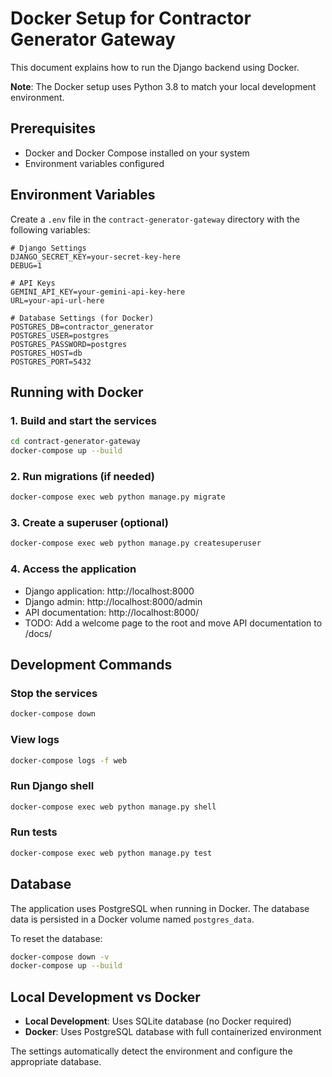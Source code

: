 # Docker Setup for Contractor Generator Gateway

This document explains how to run the Django backend using Docker.

**Note**: The Docker setup uses Python 3.8 to match your local development environment.

## Prerequisites

- Docker and Docker Compose installed on your system
- Environment variables configured

## Environment Variables

Create a `.env` file in the `contract-generator-gateway` directory with the following variables:

```env
# Django Settings
DJANGO_SECRET_KEY=your-secret-key-here
DEBUG=1

# API Keys
GEMINI_API_KEY=your-gemini-api-key-here
URL=your-api-url-here

# Database Settings (for Docker)
POSTGRES_DB=contractor_generator
POSTGRES_USER=postgres
POSTGRES_PASSWORD=postgres
POSTGRES_HOST=db
POSTGRES_PORT=5432
```

## Running with Docker

### 1. Build and start the services

```bash
cd contract-generator-gateway
docker-compose up --build
```

### 2. Run migrations (if needed)

```bash
docker-compose exec web python manage.py migrate
```

### 3. Create a superuser (optional)

```bash
docker-compose exec web python manage.py createsuperuser
```

### 4. Access the application

- Django application: http://localhost:8000
- Django admin: http://localhost:8000/admin
- API documentation: http://localhost:8000/
- TODO: Add a welcome page to the root and move API documentation to /docs/

## Development Commands

### Stop the services
```bash
docker-compose down
```

### View logs
```bash
docker-compose logs -f web
```

### Run Django shell
```bash
docker-compose exec web python manage.py shell
```

### Run tests
```bash
docker-compose exec web python manage.py test
```

## Database

The application uses PostgreSQL when running in Docker. The database data is persisted in a Docker volume named `postgres_data`.

To reset the database:
```bash
docker-compose down -v
docker-compose up --build
```

## Local Development vs Docker

- **Local Development**: Uses SQLite database (no Docker required)
- **Docker**: Uses PostgreSQL database with full containerized environment

The settings automatically detect the environment and configure the appropriate database.
